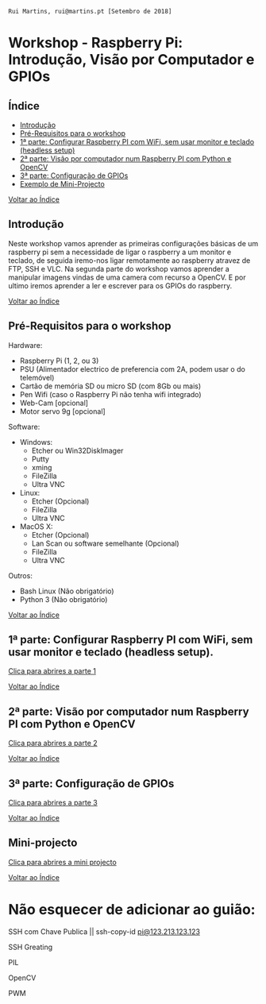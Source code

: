     Rui Martins, rui@martins.pt [Setembro de 2018]

# Workshop - Raspberry Pi: Introdução, Visão por Computador e GPIOs

## <a name="indice"></a>Índice
* [Introdução](#introducao)
* [Pré-Requisitos para o workshop](#prerequisitos)
* [1ª parte: Configurar Raspberry PI com WiFi, sem usar monitor e teclado (headless setup)](#parte1)
* [2ª parte: Visão por computador num Raspberry PI com Python e OpenCV](#parte2)
* [3ª parte: Configuração de GPIOs](#parte3)
* [Exemplo de Mini-Projecto](#projecto)

[Voltar ao Índice](#indice)

## <a name="introducao"></a>Introdução

Neste workshop vamos aprender as primeiras configurações básicas de um raspberry pi 
sem a necessidade de ligar o raspberry a um monitor e teclado,
de seguida iremo-nos ligar remotamente ao raspberry atravez de FTP, SSH e VLC. 
Na segunda parte do workshop vamos aprender a manipular imagens vindas de uma 
camera com recurso a OpenCV. E por ultimo iremos aprender a ler e escrever para os 
GPIOs do raspberry.   

[Voltar ao Índice](#indice)

## <a name="prerequisitos"></a>Pré-Requisitos para o workshop
Hardware:

* Raspberry Pi (1, 2, ou 3)
* PSU (Alimentador electrico de preferencia com 2A, podem usar o do telemóvel)
* Cartão de memória SD ou micro SD (com 8Gb ou mais)
* Pen Wifi (caso o Raspberry Pi não tenha wifi integrado)
* Web-Cam [opcional]
* Motor servo 9g [opcional]

Software:

* Windows:
	* Etcher ou Win32DiskImager
	* Putty
	* xming
	* FileZilla
	* Ultra VNC
* Linux:
	* Etcher (Opcional)
	* FileZilla
	* Ultra VNC
* MacOS X:
	* Etcher (Opcional)
	* Lan Scan ou software semelhante (Opcional)
	* FileZilla
	* Ultra VNC

Outros:

* Bash Linux (Não obrigatório)
* Python 3 (Não obrigatório)

[Voltar ao Índice](#indice)


## <a name="parte1"></a>1ª parte: Configurar Raspberry PI com WiFi, sem usar monitor e teclado (headless setup).

[Clica para abrires a parte 1](/10-SetupRaspberry)

[Voltar ao Índice](#indice)


## <a name="parte2"></a>2ª parte: Visão por computador num Raspberry PI com Python e OpenCV

[Clica para abrires a parte 2](/20-ComputerVision)

[Voltar ao Índice](#indice)

## <a name="parte3"></a>3ª parte: Configuração de GPIOs

[Clica para abrires a parte 3](/30-GPIOs)

[Voltar ao Índice](#indice)


## <a name="projecto"></a>Mini-projecto

[Clica para abrires a mini projecto](/40-Project)

[Voltar ao Índice](#indice)

# Não esquecer de adicionar ao guião:

SSH com Chave Publica || ssh-copy-id pi@123.213.123.123

SSH Greating



PIL

OpenCV

PWM



